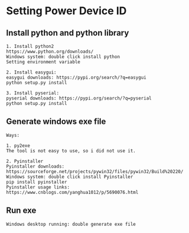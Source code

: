 # Setting Power Device ID

## Install python and python library

	1. Install python2
	https://www.python.org/downloads/
	Windows system: double click install python
	Setting environment variable

	2. Install easygui:
	easygui downloads: https://pypi.org/search/?q=easygui
	python setup.py install

	3. Install pyserial:
	pyserial downloads: https://pypi.org/search/?q=pyserial
	python setup.py install

## Generate windows exe file

	Ways:

	1. py2exe
	The tool is not easy to use, so i did not use it.

	2. Pyinstaller
	Pyinstaller downloads: https://sourceforge.net/projects/pywin32/files/pywin32/Build%20220/
	Windows system: double click install Pyinstaller
	pip install pyinstaller
	Pyinstaller usage links: https://www.cnblogs.com/yanghua1012/p/5690076.html

## Run exe

	Windows desktop running: double generate exe file
